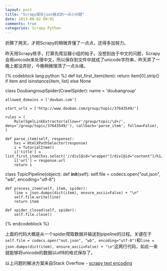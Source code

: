 ```yaml
---
layout: post
title: "Scrapy保存json格式的一点小问题"
date: 2013-08-02 00:01
comments: true
categories: Scrapy Python
---
```

折腾了两天，才把Scrapy的稍微弄懂了一点点，还得多加努力。

昨天用Scrapy练手，打算先爬豆瓣小组的帖子。没想到由于中文的问题，Scrapy会用unicode来处理中文，所以保存到文件中就成了unicode字符串，昨天弄了一晚上都没弄好，今晚稍微理清了一点头绪。

<!-- more -->

{% codeblock lang:python %}
def list_first_item(item):
    return item[0].strip() if item and isinstance(item, list) else None


class DoubangroupSpider(CrawlSpider):
    name = 'doubangroup'
    
    allowed_domains = ['douban.com']
    
    start_urls = ['http://www.douban.com/group/topic/37643549/']
    
    rules = (
        Rule(SgmlLinkExtractor(allow=r'/group/topic/\d+/', deny='/group/topic/37643549/'), callback='parse_item', follow=False),
    )

    def parse_item(self, response):
        hxs = HtmlXPathSelector(response)
        i = TutorialItem()
        i['title'] = list_first_item(hxs.select('//div[@id="wrapper"]/div[@id="content"]/h1/text()').extract())
        i['url'] = response.url
        return i


class TopicPipeline(object):
    def __init__(self):
        self.file = codecs.open("out.json", "wb", encoding="utf-8")

    def process_item(self, item, spider):
        line = json.dumps(dict(item), ensure_ascii=False) + "\n"
        self.file.write(line)
        return item

    def spider_closed(self, spider):
        self.file.close()
{% endcodeblock %}

上面的代码大概是从一个spider爬取数据并输送到pipeline的过程。关键在于```self.file = codecs.open("out.json", "wb", encoding="utf-8")```和```line = json.dumps(dict(item), ensure_ascii=False) + "\n"```这两行代码，如此一来就能够将unicode的数据以utf8的格式保存了。

以上问题的解决方案来自Stack Overflow - [scrapy text encoding](http://stackoverflow.com/questions/9181214/scrapy-text-encoding)